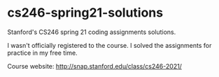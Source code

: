 # cs246-spring21-solutions
Stanford's CS246 spring 21 coding assignments solutions.

I wasn't officially registered to the course. I solved the assignments for practice in my free time.

Course website: http://snap.stanford.edu/class/cs246-2021/
